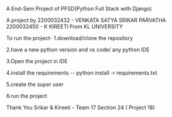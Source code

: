 A End-Sem Project of PFSD(Python Full Stack with Django)

A project by 2200032432 - VENKATA SATYA SRIKAR PARVATHA 2200032450 - K KIREETI From KL UNIVERSITY

To run the project- 1.download/clone the repository

2.have a new python version and vs code/ any python IDE

3.Open the project in IDE

4.install the requirements -- python install -r requirements.txt

5.create the super user

6.run the project

Thank You Srikar & Kireeti - Team 17 Section 24 ( Project 18)
